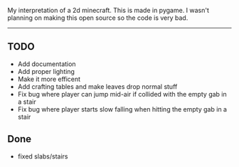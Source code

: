My interpretation of a 2d minecraft. This is made in pygame.
I wasn't planning on making this open source so the code is very bad.

---
## TODO
  - Add documentation
  - Add proper lighting
  - Make it more efficent
  - Add crafting tables and make leaves drop normal stuff
  - Fix bug where player can jump mid-air if collided with the empty gab in a stair
  - Fix bug where player starts slow falling when hitting the empty gab in a stair

## Done
  - fixed slabs/stairs
